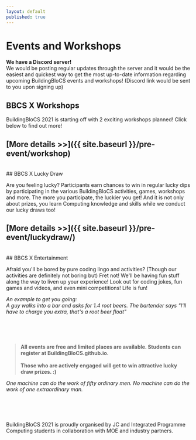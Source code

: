 ```yaml
---
layout: default
published: true
---
```


# Events and Workshops

**We have a Discord server!**  
We would be posting regular updates through the server and it would be the easiest and quickest way to get the most up-to-date information regarding upcoming BuildingBloCS events and workshops! (Discord link would be sent to you upon signing up)

## BBCS X Workshops

BuildingBloCS 2021 is starting off with 2 exciting workshops planned! Click below to find out more!

## [More details >>]({{ site.baseurl }}/pre-event/workshop)

<br>
## BBCS X Lucky Draw

Are you feeling lucky? Participants earn chances to win in regular lucky dips by participating in the various BuildingBloCS activities, games, workshops and more. The more you participate, the luckier you get! And it is not only about prizes, you learn Computing knowledge and skills while we conduct our lucky draws too!<br>

## [More details >>]({{ site.baseurl }}/pre-event/luckydraw/)

<br>
## BBCS X Entertainment

Afraid you'll be bored by pure coding lingo and activities? (Though our activities are definitely not boring but) Fret not! We'll be having fun stuff along the way to liven up your experience! Look out for coding jokes, fun games and videos, and even mini competitions! Life is fun!

_An example to get you going:<br>
A guy walks into a bar and asks for 1.4 root beers. The bartender says "I'll have to charge you extra, that's a root beer float"_

<br><br><br>

> **All events are free and limited places are available. Students can register at BuildingBloCS.github.io.**<br><br>**Those who are actively engaged will get to win attractive lucky draw prizes. :)**

_One machine can do the work of fifty ordinary men. No machine can do the work of one extraordinary man._

<br><br><br>

BuildingBloCS 2021 is proudly organised by JC and Integrated Programme Computing students in collaboration with MOE and industry partners.
